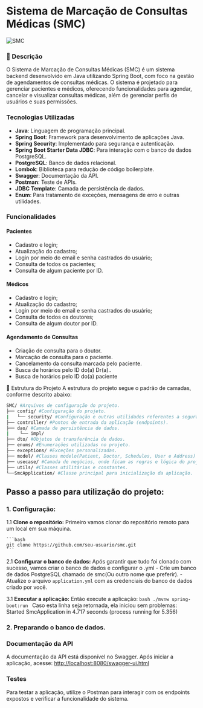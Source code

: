 # Sistema de Marcação de Consultas Médicas (SMC)
![SMC](https://github.com/user-attachments/assets/4ce19bc0-f00e-4daf-85b9-28abc427d0cb)

### 📝 Descrição
O Sistema de Marcação de Consultas Médicas (SMC) é um sistema backend desenvolvido em Java utilizando Spring Boot, com foco na gestão de agendamentos de consultas médicas. O sistema é projetado para gerenciar pacientes e médicos, oferecendo funcionalidades para agendar, cancelar e visualizar consultas médicas, além de gerenciar perfis de usuários e suas permissões.

### Tecnologias Utilizadas

- **Java**: Linguagem de programação principal.
- **Spring Boot**: Framework para desenvolvimento de aplicações Java.
- **Spring Security**: Implementado para segurança e autenticação.
- **Spring Boot Starter Data JDBC**: Para interação com o banco de dados PostgreSQL.
- **PostgreSQL**: Banco de dados relacional.
- **Lombok**: Biblioteca para redução de código boilerplate.
- **Swagger**: Documentação da API.
- **Postman**: Teste de APIs.
- **JDBC Template**: Camada de persistência de dados.
- **Enum**: Para tratamento de exceções, mensagens de erro e outras utilidades.

### Funcionalidades

#### Pacientes

- Cadastro e login;
- Atualização do cadastro;
- Login por meio do email e senha castrados do usuário;
- Consulta de todos os pacientes;
- Consulta de algum paciente por ID.

#### Médicos

- Cadastro e login;
- Atualização do cadastro;
- Login por meio do email e senha castrados do usuário;
- Consulta de todos os doutores;
- Consulta de algum doutor por ID.

#### Agendamento de Consultas

- Criação de consulta para o doutor.
- Marcação de consulta para o paciente.
- Cancelamento da consulta marcada pelo paciente.
- Busca de horários pelo ID do(a) Dr(a)..
- Busca de horários pelo ID do(a) paciente

📁 Estrutura do Projeto
A estrutura do projeto segue o padrão de camadas, conforme descrito abaixo:
```bash
SMC/ #Arquivos de configuração do projeto.
├── config/ #Configuração do projeto.
|   └── security/ #Configuração e outras utilidades referentes a segurança.
├── controller/ #Pontos de entrada da aplicação (endpoints).
├── dao/ #Camada de persistência de dados.
|    └── impl/
├── dto/ #Objetos de transferência de dados.
├── enums/ #Enumerações utilizadas no projeto.
├── exceptions/ #Exceções personalizadas.
├── model/ #Classes modelo(Patient, Doctor, Schedules, User e Address)
├── usecase/ #Camada de negócios, onde ficam as regras e lógica do projeto.
├── utils/ #Classes utilitárias e constantes.
└──SmcApplication/ #Classe principal para inicialização da aplicação.
```
## Passo a passo para utilização do projeto:
### 1. Configuração:

1.1 **Clone o repositório:**
    Primeiro vamos clonar do repositório remoto para um local em sua máquina.
    
    ```bash
    git clone https://github.com/seu-usuario/smc.git
    ```

2.1 **Configurar o banco de dados:**
    Após garantir que tudo foi clonado com sucesso, vamos criar o banco de dados e configurar o .yml
    - Crie um banco de dados PostgreSQL chamado de smc(Ou outro nome que preferir).
    - Atualize o arquivo `application.yml` com as credenciais do banco de dados criado por você.

3.1 **Executar a aplicação:**
    Então execute a aplicação:
    ```bash
    ./mvnw spring-boot:run
    ```
    Caso esta linha seja retornada, ela iniciou sem problemas: Started SmcApplication in 4.717 seconds (process running for 5.356)
### 2. Preparando o banco de dados.
    
### Documentação da API

A documentação da API está disponível no Swagger. Após iniciar a aplicação, acesse:
[http://localhost:8080/swagger-ui.html](http://localhost:8080/swagger-ui.html)

### Testes

Para testar a aplicação, utilize o Postman para interagir com os endpoints expostos e verificar a funcionalidade do sistema.
